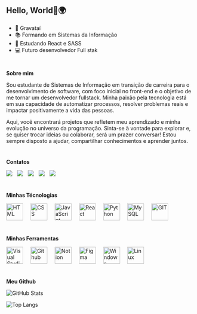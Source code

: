 <h2> 
  Hello, World👋🌍
</h2>

<ul>
  <li>🚩 Gravataí</li>
  <li>📚 Formando em Sistemas da Informação</li>
  <li>🌱 Estudando React e SASS</li>
  <li>💻 Futuro desenvolvedor Full stak</li>
</ul>

#

<p><strong>Sobre mim</strong></p>

<p>Sou estudante de Sistemas de Informação em transição de carreira para o desenvolvimento de software, com foco inicial no front-end e o objetivo de me tornar um desenvolvedor fullstack. Minha paixão pela tecnologia está em sua capacidade de automatizar processos, resolver problemas reais e impactar positivamente a vida das pessoas.</p>
<p>Aqui, você encontrará projetos que refletem meu aprendizado e minha evolução no universo da programação. Sinta-se à vontade para explorar e, se quiser trocar ideias ou colaborar, será um prazer conversar! Estou sempre disposto a ajudar, compartilhar conhecimentos e aprender juntos.</p>

#

<p><strong>Contatos</strong></p>

<div>
  <a href="https://www.instagram.com/thigreiner/?next=%2F" target="_blank"><img src="https://img.shields.io/badge/Instagram-E4405F?style=for-the-badge&logo=instagram&logoColor=white" target="_blank"></a>
  <img width="5" />
  <a href="https://discord.com/channels/@me" target="_blank"><img src="https://img.shields.io/badge/Discord-7289DA?style=for-the-badge&logo=discord&logoColor=white" target="_blank"></a>
  <img width="5" />
  <a href = "mailto:thiagogreiner0gmail.com"><img src="https://img.shields.io/badge/Gmail-D14836?style=for-the-badge&logo=gmail&logoColor=white" target="_blank"></a>
  <img width="5" />
  <a href="https://www.linkedin.com/in/thiagogreiner/" target="_blank"><img src="https://img.shields.io/badge/LinkedIn-0077B5?style=for-the-badge&logo=linkedin&logoColor=white" target="_blank"></a>
  <img width="5" />
  <a href="https://wa.me/5551997044274?text=Ol%C3%A1+Thiago" target="_blank"><img src="https://img.shields.io/badge/WhatsApp-25D366?style=for-the-badge&logo=whatsapp&logoColor=white" target="_blank"></a>
</div>

#

<p><strong>Minhas Técnologias</strong></p>

<div style="display: inline_block">
  <img align="center" alt="HTML" height="45" src="https://skillicons.dev/icons?i=html&theme=dark">
  <img width="12" />
  <img align="center" alt="CSS" height="45" src="https://skillicons.dev/icons?i=css&theme=dark">
  <img width="12" />
  <img align="center" alt="JavaScript" height="45" src="https://skillicons.dev/icons?i=js&theme=dark">
  <img width="12" />
  <img align="center" alt="React" height="45" src="https://skillicons.dev/icons?i=react&theme=dark">
  <img width="12" />
  <img align="center" alt="Python" height="45" src="https://skillicons.dev/icons?i=py&theme=dark">
  <img width="12" />
  <img align="center" alt="MySQL" height="45" src="https://skillicons.dev/icons?i=mysql&theme=dark">
  <img width="12" />
  <img align="center" alt="GIT" height="45" src="https://skillicons.dev/icons?i=git&theme=dark">
</div>

#

<p><strong>Minhas Ferramentas</strong></p>

<div>
  <img align="center" alt="Visual Studio Code" height="45" src="https://skillicons.dev/icons?i=vscode&theme=dark">
  <img width="12" />
  <img align="center" alt="Github" height="45" src="https://skillicons.dev/icons?i=github&theme=dark">
  <img width="12" />
  <img align="center" alt="Notion" height="45" src="https://skillicons.dev/icons?i=notion&theme=dark">
  <img width="12" />
  <img align="center" alt="Figma" height="45" src="https://skillicons.dev/icons?i=figma&theme=dark">
  <img width="12" />
  <img align="center" alt="Windows" height="45" src="https://skillicons.dev/icons?i=windows&theme=dark">
  <img width="12" />
  <img align="center" alt="Linux" height="45" src="https://skillicons.dev/icons?i=linux&theme=dark">
</div>

#

<p><strong>Meu Github</strong></p>

![GitHub Stats](https://github-readme-stats.vercel.app/api?username=ThiagoGreiner&theme=holi&bg_color=000&border_color=30A3DC&show_icons=true&icon_color=30A3DC&title_color=E94D5F&text_color=FFF&hide_title=true)

![Top Langs](https://github-readme-stats-git-masterrstaa-rickstaa.vercel.app/api/top-langs/?username=ThiagoGreiner&bg_color=000&border_color=30A3DC&title_color=E94D5F&text_color=FFF)
